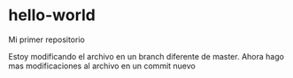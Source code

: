 # hello-world
Mi primer repositorio

Estoy modificando el archivo en un branch diferente de master.
Ahora hago mas modificaciones al archivo en un commit nuevo
